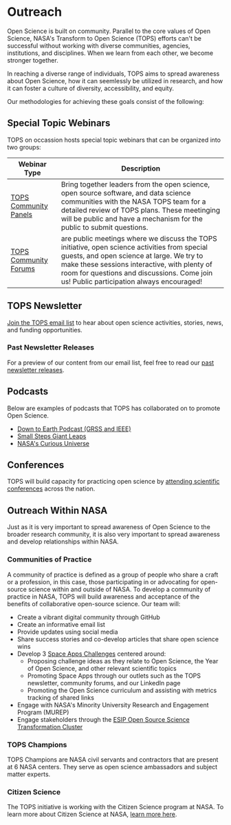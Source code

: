 # Outreach

Open Science is built on community. Parallel to the core values of Open Science, NASA's Transform to Open Science (TOPS) efforts can't be successful without working with diverse communities, agencies, institutions, and disciplines. When we learn from each other, we become stronger together.

In reaching a diverse range of individuals, TOPS aims to spread awareness about Open Science, how it can seemlessly be utilized in research, and how it can foster a culture of diversity, accessibility, and equity.

Our methodologies for achieving these goals consist of the following:

## Special Topic Webinars

TOPS on occassion hosts special topic webinars that can be organized into two groups:

| Webinar Type  | Description |
| ------------- | ----------- |
| [TOPS Community Panels](./Community_Panels) | Bring together leaders from the open science, open source software, and data science communities with the NASA TOPS team for a detailed review of TOPS plans. These meetinging will be public and have a mechanism for the public to submit questions. |
| [TOPS Community Forums](./Community_Forums) | are public meetings where we discuss the TOPS initiative, open science activities from special guests, and open science at large. We try to make these sessions interactive, with plenty of room for questions and discussions. Come join us! Public participation always encouraged! |

## TOPS Newsletter

[Join the TOPS email list](https://nasa.github.io/Transform-to-Open-Science/signup/) to hear about open science activities, stories, news, and funding opportunities.

### Past Newsletter Releases
For a preview of our content from our email list, feel free to read our [past newsletter releases](../TOPS_Newsletter/).

## Podcasts
Below are examples of podcasts that TOPS has collaborated on to promote Open Science.

- [Down to Earth Podcast (GRSS and IEEE)](https://www.grss-ieee.org/down-to-earth-podcast/)
- [Small Steps Giant Leaps](https://www.nasa.gov/podcasts/small-steps-giant-leaps/small-steps-giant-leaps-episode-129-accelerating-discoveries-with-open-science/)
- [NASA's Curious Universe](https://www.nasa.gov/podcasts/curious-universe/how-open-science-and-ai-are-advancing-hurricane-research/)

## Conferences

TOPS will build capacity for practicing open science by [attending scientific conferences](./TOPS_Conferences.md) across the nation.

## Outreach Within NASA
Just as it is very important to spread awareness of Open Science to the broader research community, it is also very important to spread awareness and develop relationships within NASA. 

### Communities of Practice
A community of practice is defined as a group of people who share a craft or a profession, in this case, those participating in or advocating for open-source science within and outside of NASA. To develop a community of practice in NASA, TOPS will build awareness and acceptance of the benefits of collaborative open-source science. Our team will:
- Create a vibrant digital community through GitHub
- Create an informative email list
- Provide updates using social media
- Share success stories and co-develop articles that share open science wins
- Develop 3 [Space Apps Challenges](https://www.spaceappschallenge.org) centered around:
  - Proposing challenge ideas as they relate to Open Science, the Year of Open Science, and other relevant scientific topics
  - Promoting Space Apps through our outlets such as the TOPS newsletter, community forums, and our LinkedIn page
  - Promoting the Open Science curriculum and assisting with metrics tracking of shared links
- Engage with NASA's Minority University Research and Engagement Program (MUREP)
- Engage stakeholders through the [ESIP Open Source Science Transformation Cluster](https://wiki.esipfed.org/Open_Science_Cluster)

### TOPS Champions

TOPS Champions are NASA civil servants and contractors that are present at 6 NASA centers. They serve as open science ambassadors and subject matter experts.

### Citizen Science

The TOPS initiative is working with the Citizen Science program at NASA.  To learn more about Citizen Science at NASA, [learn more here](https://science.nasa.gov/citizen-science/).